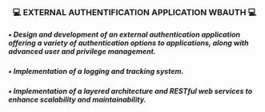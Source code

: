 <h3 align="center"> 💻 EXTERNAL AUTHENTIFICATION APPLICATION WBAUTH 💻 </h1>
<h5> ▪ Design and development of an external authentication application offering a variety of authentication options to applications, along with advanced user and privilege management. </h5>
<h5> ▪ Implementation of a logging and tracking system.</h5>
<h5> ▪ Implementation of a layered architecture and RESTful web services to enhance scalability and maintainability.</h5>
